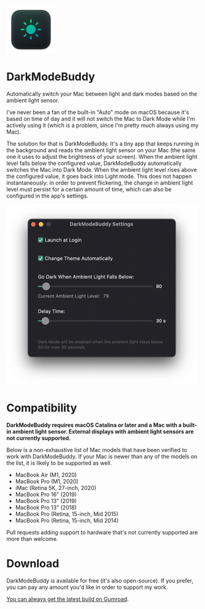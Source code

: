 <img src="./Assets/icon-small.png" width="128">

# DarkModeBuddy

Automatically switch your Mac between light and dark modes based on the ambient light sensor.

I've never been a fan of the built-in "Auto" mode on macOS because it's based on time of day and it will not switch the Mac to Dark Mode while I'm actively using it (which is a problem, since I'm pretty much always using my Mac).

The solution for that is DarkModeBuddy. It's a tiny app that keeps running in the background and reads the ambient light sensor on your Mac (the same one it uses to adjust the brightness of your screen). When the ambient light level falls below the configured value, DarkModeBuddy automatically switches the Mac into Dark Mode. When the ambient light level rises above the configured value, it goes back into Light mode. This does not happen instantaneously: in order to prevent flickering, the change in ambient light level must persist for a certain amount of time, which can also be configured in the app's settings.

<img src="./Assets/screenshot3.png" width="497">

# Compatibility

**DarkModeBuddy requires macOS Catalina or later and a Mac with a built-in ambient light sensor. External displays with ambient light sensors are not currently supported.**

Below is a non-exhaustive list of Mac models that have been verified to work with DarkModeBuddy. If your Mac is newer than any of the models on the list, it is likely to be supported as well.

- MacBook Air (M1, 2020)
- MacBook Pro (M1, 2020)
- iMac (Retina 5K, 27-inch, 2020)
- MacBook Pro 16" (2019)
- MacBook Pro 13" (2019)
- MacBook Pro 13" (2018)
- MacBook Pro (Retina, 15-inch, Mid 2015)
- MacBook Pro (Retina, 15-inch, Mid 2014)

Pull requests adding support to hardware that's not currently supported are more than welcome.

# Download

DarkModeBuddy is available for free (it's also open-source). If you prefer, you can pay any amount you'd like in order to support my work.

[You can always get the latest build on Gumroad](https://darkmodebuddy.app).